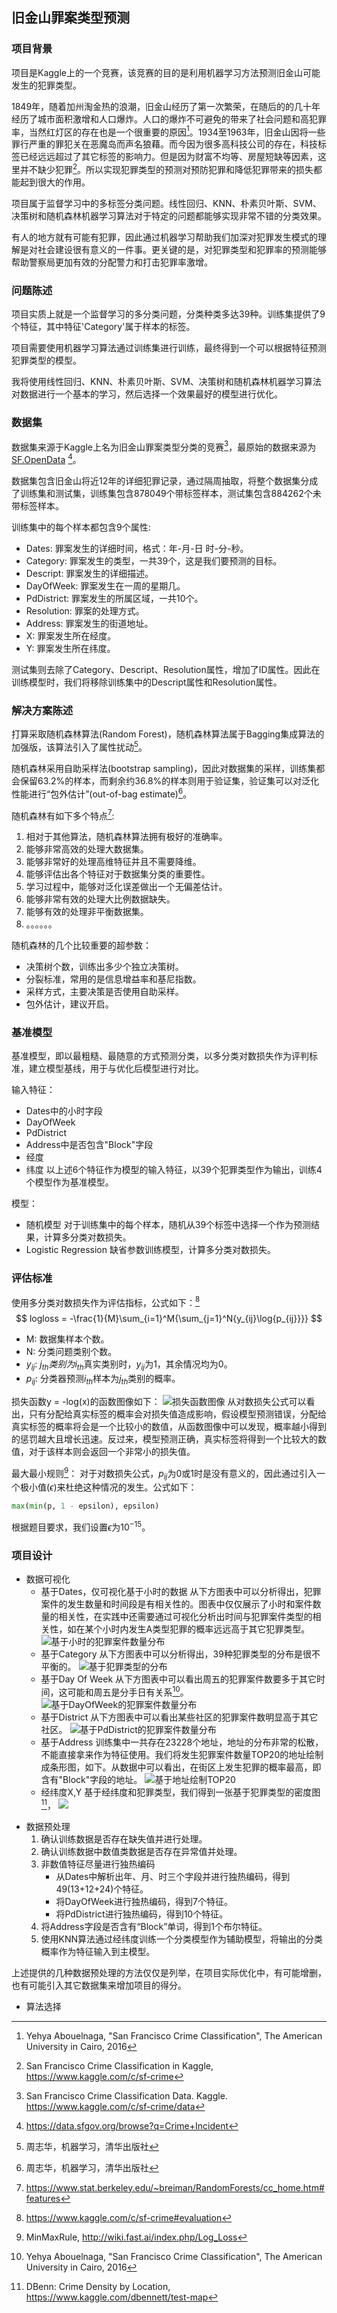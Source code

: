 ## 旧金山罪案类型预测

### 项目背景 
项目是Kaggle上的一个竞赛，该竞赛的目的是利用机器学习方法预测旧金山可能发生的犯罪类型。

1849年，随着加州淘金热的浪潮，旧金山经历了第一次繁荣，在随后的的几十年经历了城市面积激增和人口爆炸。人口的爆炸不可避免的带来了社会问题和高犯罪率，当然红灯区的存在也是一个很重要的原因[^1]。1934至1963年，旧金山因将一些罪行严重的罪犯关在恶魔岛而声名狼藉。而今因为很多高科技公司的存在，科技标签已经远远超过了其它标签的影响力。但是因为财富不均等、房屋短缺等因素，这里并不缺少犯罪[^2]。所以实现犯罪类型的预测对预防犯罪和降低犯罪带来的损失都能起到很大的作用。

[^1]: Yehya Abouelnaga, "San Francisco Crime Classification", The American University in Cairo, 2016
[^2]: San Francisco Crime Classification in Kaggle, https://www.kaggle.com/c/sf-crime

项目属于监督学习中的多标签分类问题。线性回归、KNN、朴素贝叶斯、SVM、决策树和随机森林机器学习算法对于特定的问题都能够实现非常不错的分类效果。

有人的地方就有可能有犯罪，因此通过机器学习帮助我们加深对犯罪发生模式的理解是对社会建设很有意义的一件事。更关键的是，对犯罪类型和犯罪率的预测能够帮助警察局更加有效的分配警力和打击犯罪率激增。

### 问题陈述
项目实质上就是一个监督学习的多分类问题，分类种类多达39种。训练集提供了9个特征，其中特征'Category'属于样本的标签。

项目需要使用机器学习算法通过训练集进行训练，最终得到一个可以根据特征预测犯罪类型的模型。

我将使用线性回归、KNN、朴素贝叶斯、SVM、决策树和随机森林机器学习算法对数据进行一个基本的学习，然后选择一个效果最好的模型进行优化。


### 数据集
数据集来源于Kaggle上名为旧金山罪案类型分类的竞赛[^3]，最原始的数据来源为[SF.OpenData](https://datasf.org/opendata/) [^4]。

数据集包含旧金山将近12年的详细犯罪记录，通过隔周抽取，将整个数据集分成了训练集和测试集，训练集包含878049个带标签样本，测试集包含884262个未带标签样本。

训练集中的每个样本都包含9个属性:
- Dates: 罪案发生的详细时间，格式：年-月-日 时-分-秒。
- Category: 罪案发生的类型，一共39个，这是我们要预测的目标。
- Descript: 罪案发生的详细描述。
- DayOfWeek: 罪案发生在一周的星期几。
- PdDistrict: 罪案发生的所属区域，一共10个。
- Resolution: 罪案的处理方式。
- Address: 罪案发生的街道地址。
- X: 罪案发生所在经度。
- Y: 罪案发生所在纬度。

测试集则去除了Category、Descript、Resolution属性，增加了ID属性。因此在训练模型时，我们将移除训练集中的Descript属性和Resolution属性。

[^3]: San Francisco Crime Classification Data. Kaggle. https://www.kaggle.com/c/sf-crime/data
[^4]: https://data.sfgov.org/browse?q=Crime+Incident
[^5]: Junyang Li and Junyang Li, San Francisco Crime Classification
### 解决方案陈述

打算采取随机森林算法(Random Forest)，随机森林算法属于Bagging集成算法的加强版，该算法引入了属性扰动[^6]。

随机森林采用自助采样法(bootstrap sampling)，因此对数据集的采样，训练集都会保留63.2%的样本，而剩余约36.8%的样本则用于验证集，验证集可以对泛化性能进行“包外估计”(out-of-bag estimate)[^6]。

随机森林有如下多个特点[^7]:

1. 相对于其他算法，随机森林算法拥有极好的准确率。
1. 能够非常高效的处理大数据集。
1. 能够非常好的处理高维特征并且不需要降维。
1. 能够评估出各个特征对于数据集分类的重要性。
1. 学习过程中，能够对泛化误差做出一个无偏差估计。
1. 能够非常有效的处理大比例数据缺失。
1. 能够有效的处理非平衡数据集。
1. 。。。。。。

随机森林的几个比较重要的超参数：
- 决策树个数，训练出多少个独立决策树。
- 分裂标准，常用的是信息增益率和基尼指数。
- 采样方式，主要决策是否使用自助采样。
- 包外估计，建议开启。


[^6]: 周志华，机器学习，清华出版社
[^7]: https://www.stat.berkeley.edu/~breiman/RandomForests/cc_home.htm#features

### 基准模型
基准模型，即以最粗糙、最随意的方式预测分类，以多分类对数损失作为评判标准，建立模型基线，用于与优化后模型进行对比。

输入特征：
- Dates中的小时字段
- DayOfWeek
- PdDistrict
- Address中是否包含"Block"字段
- 经度
- 纬度
以上述6个特征作为模型的输入特征，以39个犯罪类型作为输出，训练4个模型作为基准模型。

模型：
- 随机模型
    对于训练集中的每个样本，随机从39个标签中选择一个作为预测结果，计算多分类对数损失。
- Logistic Regression
    缺省参数训练模型，计算多分类对数损失。

### 评估标准
使用多分类对数损失作为评估指标，公式如下：[^8]
$$ logloss = -\frac{1}{M}\sum_{i=1}^M{\sum_{j=1}^N{y_{ij}\log{p_{ij}}}} $$

- M: 数据集样本个数。
- N: 分类问题类别个数。
- $y_{ij}$: $j_{th}类别为$$i_{th}$真实类别时，$y_{ij}$为1，其余情况均为0。
- $p_{ij}$: 分类器预测$i_{th}$样本为$j_{th}$类别的概率。

损失函数y = -log(x)的函数图像如下：
![损失函数图像](images/-log(x).jpg)
从对数损失公式可以看出，只有分配给真实标签的概率会对损失值造成影响，假设模型预测错误，分配给真实标签的概率将会是一个比较小的数值，从函数图像中可以发现，概率越小得到的惩罚越大且增长迅速。反过来，模型预测正确，真实标签将得到一个比较大的数值，对于该样本则会返回一个非常小的损失值。

最大最小规则[^9]：
对于对数损失公式，$p_{ij}$为0或1时是没有意义的，因此通过引入一个极小值($\epsilon$)来杜绝这种情况的发生。公式如下：
```python
max(min(p, 1 - epsilon), epsilon)
```
根据题目要求，我们设置$\epsilon$为$10^{-15}$。

[^8]: https://www.kaggle.com/c/sf-crime#evaluation
[^9]: MinMaxRule, http://wiki.fast.ai/index.php/Log_Loss

### 项目设计

- 数据可视化
    - 基于Dates，仅可视化基于小时的数据
    从下方图表中可以分析得出，犯罪案件的发生数量和时间段是有相关性的。图表中仅仅展示了小时和案件数量的相关性，在实践中还需要通过可视化分析出时间与犯罪案件类型的相关性，如在某个小时内发生A类型犯罪的概率远远高于其它犯罪类型。
    ![基于小时的犯罪案件数量分布](images/hours.png "基于小时的犯罪案件数量分布")
    - 基于Category
    从下方图表中可以分析得出，39种犯罪类型的分布是很不平衡的。
    ![基于犯罪类型的分布](images/Category.png)
    - 基于Day Of Week
    从下方图表中可以看出周五的犯罪案件数要多于其它时间，这可能和周五是分手日有关系[^1]。
    ![基于DayOfWeek的犯罪案件数量分布](images/DayOfWeek.png)
    - 基于District
    从下方图表中可以看出某些社区的犯罪案件数明显高于其它社区。
    ![基于PdDistrict的犯罪案件数量分布](images/PdDistrict.png)
    - 基于Address
    训练集中一共存在23228个地址，地址的分布非常的松散，不能直接拿来作为特征使用。我们将发生犯罪案件数量TOP20的地址绘制成条形图，如下。从数据中可以看出，在街区上发生犯罪的概率最高，即含有"Block"字段的地址。
    ![基于地址绘制TOP20](images/address.jpg)
    - 经纬度X,Y
    基于经纬度和犯罪类型，我们得到一张基于犯罪类型的密度图[^10]，
    ![](images/category_density_plot.png)

[^10]: DBenn: Crime Density by Location, https://www.kaggle.com/dbennett/test-map

- 数据预处理
    1. 确认训练数据是否存在缺失值并进行处理。
    1. 确认训练数据中数值类数据是否存在异常值并处理。
    1. 非数值特征尽量进行独热编码
        - 从Dates中解析出年、月、时三个字段并进行独热编码，得到49(13+12+24)个特征。
        - 将DayOfWeek进行独热编码，得到7个特征。
        - 将PdDistrict进行独热编码，得到10个特征。
    1. 将Address字段是否含有“Block”单词，得到1个布尔特征。
    1. 使用KNN算法通过经纬度训练一个分类模型作为辅助模型，将输出的分类概率作为特征输入到主模型。

上述提供的几种数据预处理的方法仅仅是列举，在项目实际优化中，有可能增删，也有可能引入其它数据集来增加项目的得分。

- 算法选择
    
